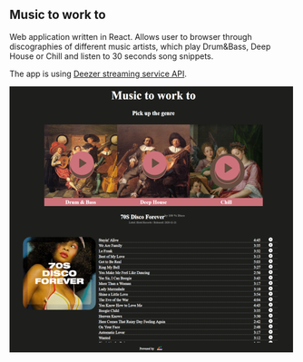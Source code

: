 ## Music to work to

Web application written in React. Allows user to browser through discographies of different music artists, which play Drum&Bass, Deep House or Chill and listen to 30 seconds song snippets.

The app is using [Deezer streaming service API](https://developers.deezer.com/api).

![Music to work to projects screenshot](https://raw.githubusercontent.com/rockysfairat/ReactAppDeezerAPI/main/src/images/musicApp.png)
